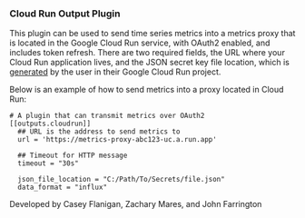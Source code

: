 ### Cloud Run Output Plugin

This plugin can be used to send time series metrics into a metrics proxy that is located in the Google Cloud Run service, with OAuth2 enabled, and includes token refresh. 
There are two required fields, the URL where your Cloud Run application lives, and the JSON secret key file location, which is [generated](https://cloud.google.com/iam/docs/creating-managing-service-account-keys) by the user in their Google Cloud Run project. 

Below is an example of how to send metrics into a proxy located in Cloud Run:

```
# A plugin that can transmit metrics over OAuth2
[[outputs.cloudrun]]
  ## URL is the address to send metrics to
  url = 'https://metrics-proxy-abc123-uc.a.run.app'

  ## Timeout for HTTP message
  timeout = "30s"
  
  json_file_location = "C:/Path/To/Secrets/file.json"
  data_format = "influx"
```

Developed by Casey Flanigan, Zachary Mares, and John Farrington
